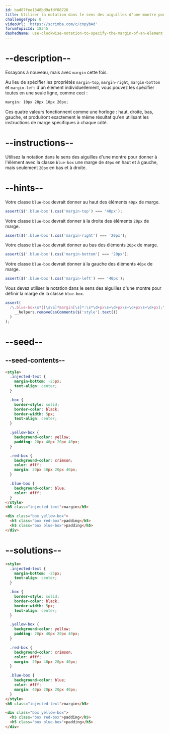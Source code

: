 ```yaml
---
id: bad87fee1348bd9afdf08726
title: Utiliser la notation dans le sens des aiguilles d'une montre pour spécifier la marge d'un élément
challengeType: 0
videoUrl: 'https://scrimba.com/c/cnpybAd'
forumTopicId: 18345
dashedName: use-clockwise-notation-to-specify-the-margin-of-an-element
---
```


# --description--

Essayons à nouveau, mais avec `margin` cette fois.

Au lieu de spécifier les propriétés `margin-top`, `margin-right`, `margin-bottom` et `margin-left` d'un élément individuellement, vous pouvez les spécifier toutes en une seule ligne, comme ceci :

```css
margin: 10px 20px 10px 20px;
```

Ces quatre valeurs fonctionnent comme une horloge : haut, droite, bas, gauche, et produiront exactement le même résultat qu'en utilisant les instructions de marge spécifiques à chaque côté.
# --instructions--

Utilisez la notation dans le sens des aiguilles d'une montre pour donner à l'élément avec la classe `blue-box` une marge de `40px` en haut et à gauche, mais seulement `20px` en bas et à droite.

# --hints--

Votre classe `blue-box` devrait donner au haut des éléments `40px` de marge.

```js
assert($('.blue-box').css('margin-top') === '40px');
```

Votre classe `blue-box` devrait donner à la droite des éléments `20px` de marge.

```js
assert($('.blue-box').css('margin-right') === '20px');
```

Votre classe `blue-box` devrait donner au bas des éléments `20px` de marge.

```js
assert($('.blue-box').css('margin-bottom') === '20px');
```

Votre classe `blue-box` devrait donner à la gauche des éléments `40px` de marge.

```js
assert($('.blue-box').css('margin-left') === '40px');
```

Vous devez utiliser la notation dans le sens des aiguilles d'une montre pour définir la marge de la classe `blue-box`.

```js
assert(
  /\.blue-box\s*{[\s\S]*margin[\s]*:\s*\d+px\s+\d+px\s+\d+px\s+\d+px(;\s*[^}]+\s*}|;?\s*})/.test(
    __helpers.removeCssComments($('style').text())
  )
);
```

# --seed--

## --seed-contents--

```html
<style>
  .injected-text {
    margin-bottom: -25px;
    text-align: center;
  }

  .box {
    border-style: solid;
    border-color: black;
    border-width: 5px;
    text-align: center;
  }

  .yellow-box {
    background-color: yellow;
    padding: 20px 40px 20px 40px;
  }

  .red-box {
    background-color: crimson;
    color: #fff;
    margin: 20px 40px 20px 40px;
  }

  .blue-box {
    background-color: blue;
    color: #fff;
  }
</style>
<h5 class="injected-text">margin</h5>

<div class="box yellow-box">
  <h5 class="box red-box">padding</h5>
  <h5 class="box blue-box">padding</h5>
</div>
```

# --solutions--

```html
<style>
  .injected-text {
    margin-bottom: -25px;
    text-align: center;
  }

  .box {
    border-style: solid;
    border-color: black;
    border-width: 5px;
    text-align: center;
  }

  .yellow-box {
    background-color: yellow;
    padding: 20px 40px 20px 40px;
  }

  .red-box {
    background-color: crimson;
    color: #fff;
    margin: 20px 40px 20px 40px;
  }

  .blue-box {
    background-color: blue;
    color: #fff;
    margin: 40px 20px 20px 40px;
  }
</style>
<h5 class="injected-text">margin</h5>

<div class="box yellow-box">
  <h5 class="box red-box">padding</h5>
  <h5 class="box blue-box">padding</h5>
</div>
```
